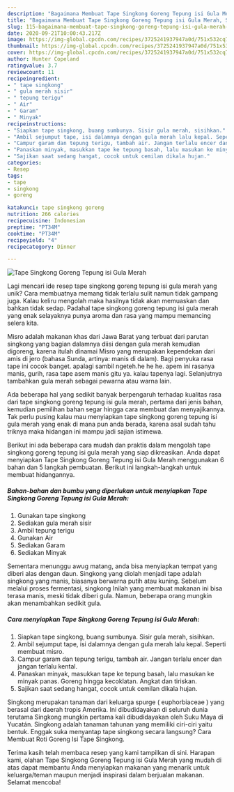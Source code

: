 ```yaml
---
description: "Bagaimana Membuat Tape Singkong Goreng Tepung isi Gula Merah, Sempurna"
title: "Bagaimana Membuat Tape Singkong Goreng Tepung isi Gula Merah, Sempurna"
slug: 115-bagaimana-membuat-tape-singkong-goreng-tepung-isi-gula-merah-sempurna
date: 2020-09-21T10:00:43.217Z
image: https://img-global.cpcdn.com/recipes/3725241937947a0d/751x532cq70/tape-singkong-goreng-tepung-isi-gula-merah-foto-resep-utama.jpg
thumbnail: https://img-global.cpcdn.com/recipes/3725241937947a0d/751x532cq70/tape-singkong-goreng-tepung-isi-gula-merah-foto-resep-utama.jpg
cover: https://img-global.cpcdn.com/recipes/3725241937947a0d/751x532cq70/tape-singkong-goreng-tepung-isi-gula-merah-foto-resep-utama.jpg
author: Hunter Copeland
ratingvalue: 3.7
reviewcount: 11
recipeingredient:
- " tape singkong"
- " gula merah sisir"
- " tepung terigu"
- " Air"
- " Garam"
- " Minyak"
recipeinstructions:
- "Siapkan tape singkong, buang sumbunya. Sisir gula merah, sisihkan."
- "Ambil sejumput tape, isi dalamnya dengan gula merah lalu kepal. Seperti membuat misro."
- "Campur garam dan tepung terigu, tambah air. Jangan terlalu encer dan jangan terlalu kental."
- "Panaskan minyak, masukkan tape ke tepung basah, lalu masukan ke minyak panas. Goreng hingga kecoklatan. Angkat dan tiriskan."
- "Sajikan saat sedang hangat, cocok untuk cemilan dikala hujan."
categories:
- Resep
tags:
- tape
- singkong
- goreng

katakunci: tape singkong goreng 
nutrition: 266 calories
recipecuisine: Indonesian
preptime: "PT34M"
cooktime: "PT34M"
recipeyield: "4"
recipecategory: Dinner

---
```



![Tape Singkong Goreng Tepung isi Gula Merah](https://img-global.cpcdn.com/recipes/3725241937947a0d/751x532cq70/tape-singkong-goreng-tepung-isi-gula-merah-foto-resep-utama.jpg)

Lagi mencari ide resep tape singkong goreng tepung isi gula merah yang unik? Cara membuatnya memang tidak terlalu sulit namun tidak gampang juga. Kalau keliru mengolah maka hasilnya tidak akan memuaskan dan bahkan tidak sedap. Padahal tape singkong goreng tepung isi gula merah yang enak selayaknya punya aroma dan rasa yang mampu memancing selera kita.

Misro adalah makanan khas dari Jawa Barat yang terbuat dari parutan singkong yang bagian dalamnya diisi dengan gula merah kemudian digoreng, karena itulah dinamai Misro yang merupakan kependekan dari amis di jero (bahasa Sunda, artinya: manis di dalam). Bagi penyuka rasa tape ini cocok banget. apalagi sambil ngeteh.he he he. apem ini rasanya manis, gurih, rasa tape asem manis gitu ya. kalau tapenya lagi. Selanjutnya tambahkan gula merah sebagai pewarna atau warna lain.

Ada beberapa hal yang sedikit banyak berpengaruh terhadap kualitas rasa dari tape singkong goreng tepung isi gula merah, pertama dari jenis bahan, kemudian pemilihan bahan segar hingga cara membuat dan menyajikannya. Tak perlu pusing kalau mau menyiapkan tape singkong goreng tepung isi gula merah yang enak di mana pun anda berada, karena asal sudah tahu triknya maka hidangan ini mampu jadi sajian istimewa.


Berikut ini ada beberapa cara mudah dan praktis dalam mengolah tape singkong goreng tepung isi gula merah yang siap dikreasikan. Anda dapat menyiapkan Tape Singkong Goreng Tepung isi Gula Merah menggunakan 6 bahan dan 5 langkah pembuatan. Berikut ini langkah-langkah untuk membuat hidangannya.

<!--inarticleads1-->

##### Bahan-bahan dan bumbu yang diperlukan untuk menyiapkan Tape Singkong Goreng Tepung isi Gula Merah:

1. Gunakan  tape singkong
1. Sediakan  gula merah sisir
1. Ambil  tepung terigu
1. Gunakan  Air
1. Sediakan  Garam
1. Sediakan  Minyak


Sementara menunggu awug matang, anda bisa menyiapkan tempat yang diberi alas dengan daun. Singkong yang diolah menjadi tape adalah singkong yang manis, biasanya berwarna putih atau kuning. Sebelum melalui proses fermentasi, singkong Inilah yang membuat makanan ini bisa terasa manis, meski tidak diberi gula. Namun, beberapa orang mungkin akan menambahkan sedikit gula. 

<!--inarticleads2-->

##### Cara menyiapkan Tape Singkong Goreng Tepung isi Gula Merah:

1. Siapkan tape singkong, buang sumbunya. Sisir gula merah, sisihkan.
1. Ambil sejumput tape, isi dalamnya dengan gula merah lalu kepal. Seperti membuat misro.
1. Campur garam dan tepung terigu, tambah air. Jangan terlalu encer dan jangan terlalu kental.
1. Panaskan minyak, masukkan tape ke tepung basah, lalu masukan ke minyak panas. Goreng hingga kecoklatan. Angkat dan tiriskan.
1. Sajikan saat sedang hangat, cocok untuk cemilan dikala hujan.


Singkong merupakan tanaman dari keluarga spurge ( euphorbiaceae ) yang berasal dari daerah tropis Amerika. Ini dibudidayakan di seluruh dunia terutama Singkong mungkin pertama kali dibudidayakan oleh Suku Maya di Yucatán. Singkong adalah tanaman tahunan yang memiliki ciri-ciri yaitu bentuk. Enggak suka menyantap tape singkong secara langsung? Cara Membuat Roti Goreng Isi Tape Singkong. 

Terima kasih telah membaca resep yang kami tampilkan di sini. Harapan kami, olahan Tape Singkong Goreng Tepung isi Gula Merah yang mudah di atas dapat membantu Anda menyiapkan makanan yang menarik untuk keluarga/teman maupun menjadi inspirasi dalam berjualan makanan. Selamat mencoba!

